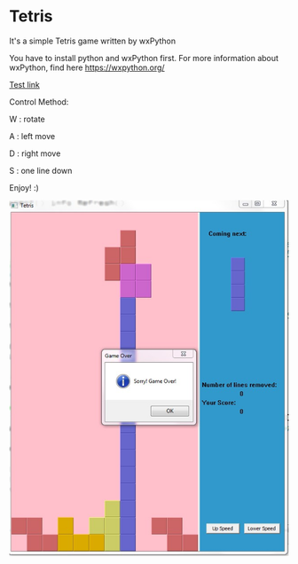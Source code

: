 # Tetris

It's a simple Tetris game written by wxPython

You have to install python and wxPython first. For more information about wxPython, find here https://wxpython.org/

[Test link](www.google.com)

Control Method:

W : rotate

A : left move

D : right move

S : one line down

Enjoy! :)



![](./1.jpg)
